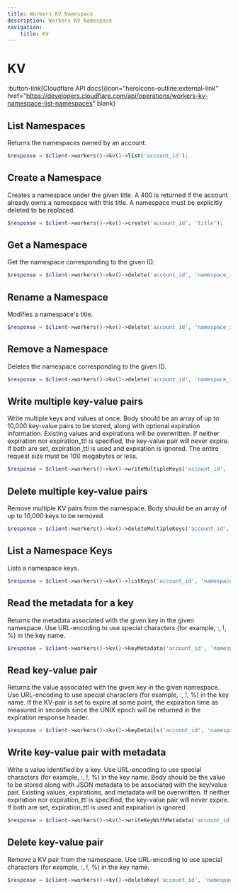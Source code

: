 ```yaml
---
title: Workers KV Namespace
description: Workers KV Namespace
navigation:
    title: KV
---
```


# KV

:button-link[Cloudflare API docs]{icon="heroicons-outline:external-link" href="https://developers.cloudflare.com/api/operations/workers-kv-namespace-list-namespaces" blank}

## List Namespaces

Returns the namespaces owned by an account.

```php [php]
$response = $client->workers()->kv()->list('account_id');
```

## Create a Namespace

Creates a namespace under the given title. A 400 is returned if the account already owns a namespace with this title. A namespace must be explicitly deleted to be replaced.

```php [php]
$response = $client->workers()->kv()->create('account_id', 'title');
```

## Get a Namespace

Get the namespace corresponding to the given ID.

```php [php]
$response = $client->workers()->kv()->delete('account_id', 'namespace_id');
```

## Rename a Namespace

Modifies a namespace's title.

```php [php]
$response = $client->workers()->kv()->delete('account_id', 'namespace_id', 'title');
```

## Remove a Namespace

Deletes the namespace corresponding to the given ID.

```php [php]
$response = $client->workers()->kv()->delete('account_id', 'namespace_id');
```

## Write multiple key-value pairs

Write multiple keys and values at once. Body should be an array of up to 10,000 key-value pairs to be stored, along with optional expiration information. Existing values and expirations will be overwritten. If neither expiration nor expiration_ttl is specified, the key-value pair will never expire. If both are set, expiration_ttl is used and expiration is ignored. The entire request size must be 100 megabytes or less.

```php [php]
$response = $client->workers()->kv()->writeMultipleKeys('account_id', 'namespace_id');
```

## Delete multiple key-value pairs

Remove multiple KV pairs from the namespace. Body should be an array of up to 10,000 keys to be removed.

```php [php]
$response = $client->workers()->kv()->deleteMultipleKeys('account_id', 'namespace_id', $keys);
```

## List a Namespace Keys

Lists a namespace keys.

```php [php]
$response = $client->workers()->kv()->listKeys('account_id', 'namespace_id');
```

## Read the metadata for a key

Returns the metadata associated with the given key in the given namespace. Use URL-encoding to use special characters (for example, :, !, %) in the key name.

```php [php]
$response = $client->workers()->kv()->keyMetadata('account_id', 'namespace_id', 'key_name');
```

## Read key-value pair

Returns the value associated with the given key in the given namespace. Use URL-encoding to use special characters (for example, :, !, %) in the key name. If the KV-pair is set to expire at some point, the expiration time as measured in seconds since the UNIX epoch will be returned in the expiration response header.

```php [php]
$response = $client->workers()->kv()->keyDetails('account_id', 'namespace_id', 'key_name');
```

## Write key-value pair with metadata

Write a value identified by a key. Use URL-encoding to use special characters (for example, :, !, %) in the key name. Body should be the value to be stored along with JSON metadata to be associated with the key/value pair. Existing values, expirations, and metadata will be overwritten. If neither expiration nor expiration_ttl is specified, the key-value pair will never expire. If both are set, expiration_ttl is used and expiration is ignored.

```php [php]
$response = $client->workers()->kv()->writeKeyWithMetadata('account_id', 'namespace_id', 'key_name');
```

## Delete key-value pair

Remove a KV pair from the namespace. Use URL-encoding to use special characters (for example, :, !, %) in the key name.

```php [php]
$response = $client->workers()->kv()->deleteKey('account_id', 'namespace_id', 'key_name');
```